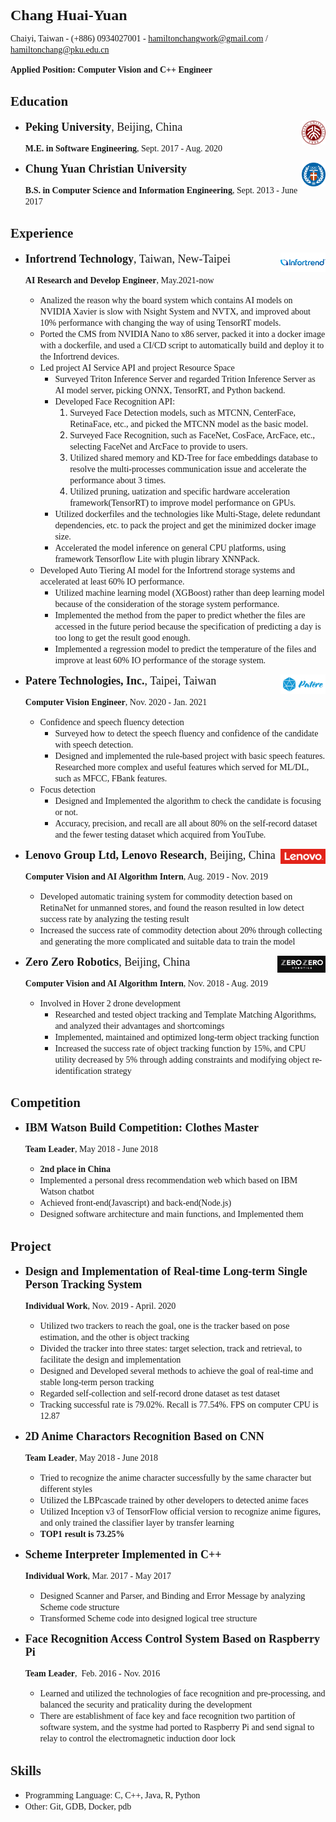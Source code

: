 <font size=5 face="Times New Roman">**Chang Huai-Yuan**</font>

<font face="Times New Roman">Chaiyi, Taiwan  -  (+886) 0934027001  -  hamiltonchangwork@gmail.com / hamiltonchang@pku.edu.cn</font>

<font face="Times New Roman">**Applied Position: Computer Vision and C++ Engineer**</font>

## <font face="Times New Roman">Education</font>

* <font size=4 face=Times New Roman>**Peking University**, Beijing, China</font><img src=".\assets\pku.png" align='right' height="8%" width="8%"/>

  <font face="Times New Roman">**M.E. in Software Engineering**, Sept. 2017 - Aug. 2020</font>

* <font size=4 face="Time New Roman">**Chung Yuan Christian
  University**</font><img src=".\assets\CYCU.png" align='right' height="8%" width="8%"/>

  <font face="Times New Roman">**B.S. in Computer Science and Information Engineering**, Sept. 2013 - June 2017</font>

## <font face="Times New Roman">Experience</font>

- <font size=4 face="Times New Roman">**Infortrend Technology**, Taiwan, New-Taipei</font><img src="./assets/infortrend.png" align='right' height="15%" width="15%"/>

  <font face="Times New Roman">**AI Research and Develop Engineer**, May.2021-now</font>

  - <font face="Times New Roman">Analized the reason why the board system which contains AI models on NVIDIA Xavier is slow with Nsight System and NVTX, and improved about 10% performance with changing the way of using TensorRT models.</font>
  - <font face="Times New Roman">Ported the CMS from NVIDIA Nano to x86 server, packed it into a docker image with a dockerfile, and used a CI/CD script to automatically build and deploy it to the Infortrend devices.</font>
  - <font face="Times New Roman">Led project AI Service API and project Resource Space</font>
    - <font face="Times New Roman">Surveyed Triton Inference Server and regarded Trition Inference Server as AI model server, picking ONNX, TensorRT, and Python backend.</font>
    - <font face="Times New Roman">Developed Face Recognition API:</font>
      1. <font face="Times New Roman">Surveyed Face Detection models, such as MTCNN, CenterFace, RetinaFace, etc., and picked the MTCNN model as the basic model.</font>
      2. <font face="Times New Roman">Surveyed Face Recognition, such as FaceNet, CosFace, ArcFace, etc., selecting FaceNet and ArcFace to provide to users.</font>
      3. <font face="Times New Roman">Utilized shared memory and KD-Tree for face embeddings database to resolve the multi-processes communication issue and accelerate the performance about 3 times.</font>
      4. <font face="Times New Roman">Utilized pruning, uatization and specific hardware acceleration framework(TensorRT) to improve model performance on GPUs.</font>
    - <font face="Times New Roman">Utilized dockerfiles and the technologies like Multi-Stage, delete redundant dependencies, etc. to pack the project and get the minimized docker image size.</font>
    - <font face="Times New Roman">Accelerated the model inference on general CPU platforms, using framework Tensorflow Lite with plugin library XNNPack.</font>
  - <font face="Times New Roman">Developed Auto Tiering AI model for the Infortrend storage systems and accelerated at least 60% IO performance.</font>
    - <font face="Times New Roman">Utilized machine learning model (XGBoost) rather than deep learning model because of the consideration of the storage system performance.</font>
    - <font face="Times New Roman">Implemented the method from the paper to predict whether the files are accessed in the future period because the specification of predicting a day is too long to get the result good enough.</font>
    - <font face="Times New Roman">Implemented a regression model to predict the temperature of the files and improve at least 60% IO performance of the storage system.</font>

- <font size=4 face="Times New Roman">**Patere Technologies, Inc.**, Taipei, Taiwan</font><img src=".\assets\patere.png" align='right' height="15%" width="15%"/>

  <font face="Times New Roman">**Computer Vision Engineer**, Nov. 2020 - Jan. 2021</font>

  - <font face="Times New Roman">Confidence and speech fluency detection</font>
    - <font face="Times New Roman">Surveyed how to detect the speech fluency and confidence of the candidate with speech detection. </font>
    - <font face="Times New Roman">Designed and implemented the rule-based project with basic speech features. Researched more complex and useful features which served for ML/DL, such as MFCC, FBank features.</font>
  - <font face="Times New Roman">Focus detection</font>
    - <font face="Times New Roman">Designed and Implemented the algorithm to check the candidate is focusing or not.</font>
    - <font face="Times New Roman">Accuracy, precision, and recall are all about 80% on the self-record dataset and the fewer testing dataset which acquired from YouTube.</font>

- <font size=4 face="Times New Roman">**Lenovo Group Ltd, Lenovo Research**, Beijing, China</font><img src=".\assets\lenovo-logo.png" align='right' height="15%" width="15%"/>

  <font face="Times New Roman">**Computer Vision and AI Algorithm Intern**, Aug. 2019 - Nov. 2019</font>

  - <font face="Times New Roman">Developed automatic training system for commodity detection based on RetinaNet for unmanned stores, and found the reason resulted in low detect success rate by analyzing the testing result</font>
  - <font face="Times New Roman">Increased the success rate of commodity detection about 20% through collecting and generating the more complicated and suitable data to train the model</font>

- <font size=4 face="Times New Roman">**Zero Zero Robotics**, Beijing, China</font><img src=".\assets\zerozero-logo.png" align='right' height="16%" width="16%"/>

  <font face="Times New Roman">**Computer Vision and AI Algorithm Intern**, Nov. 2018 - Aug. 2019</font>

  - <font face="Times New Roman">Involved in Hover 2 drone development</font>
    - <font face="Times New Roman">Researched and tested object tracking and Template Matching Algorithms, and analyzed their advantages and shortcomings</font>
    - <font face="Times New Roman">Implemented, maintained and optimized long-term object tracking function</font>
    - <font face="Times New Roman">Increased the success rate of object tracking function by 15%, and CPU utility decreased by 5% through adding constraints and modifying object re-identification strategy</font>

## <font face="Times New Roman">Competition</font>

* <font size=4 face="Times New Roman">**IBM Watson Build Competition: Clothes Master**</font>

  <font face="Times New Roman">**Team Leader**, May 2018 - June 2018</font>

  - <font face="Times New Roman">**2nd place in China**</font>
  - <font face="Times New Roman">Implemented a personal dress recommendation web which based on IBM Watson chatbot</font>
  - <font face="Times New Roman">Achieved  front-end(Javascript) and back-end(Node.js)</font>
  - <font face="Times New Roman">Designed software architecture and main functions, and Implemented them</font>

## <font face="Times New Roman">Project</font>

- <font size=4 face="Times New Roman">**Design and Implementation of Real-time Long-term Single Person Tracking System**</font>

  <font face="Times New Roman">**Individual Work**, Nov. 2019 - April. 2020</font>

  - <font face="Times New Roman">Utilized two trackers to reach the goal, one is the tracker based on pose estimation, and the other is object tracking</font>
  - <font face="Times New Roman">Divided the tracker into three states: target selection, track and retrieval, to facilitate the design and implementation</font>
  - <font face="Times New Roman">Designed and Developed several methods to achieve the goal of real-time and stable long-term person tracking</font>
  - <font face="Times New Roman">Regarded self-collection and self-record drone dataset as test dataset</font>
  - <font face="Times New Roman">Tracking successful rate is 79.02%. Recall is 77.54%. FPS on computer CPU is 12.87</font>

- <font size=4 face="Times New Roman">**2D Anime Charactors Recognition Based on CNN**</font>

  <font face="Times New Roman">**Team Leader**, May 2018 - June 2018</font>

  - <font face="Times New Roman">Tried to recognize the anime character successfully by the same character but different styles</font>
  - <font face="Times New Roman">Utilized the LBPcascade trained by other developers to detected anime faces</font>
  - <font face="Times New Roman">Utilized Inception v3 of TensorFlow official version to recognize anime figures, and only trained the classifier layer by transfer learning</font>
  - <font face="Times New Roman">**TOP1 result is 73.25%**</font>

- <font size=4 face="Times New Roman">**Scheme Interpreter Implemented in C++**</font>

   <font face="Times New Roman">**Individual Work**, Mar. 2017 - May 2017</font>

     - <font face="Times New Roman">Designed Scanner and Parser, and Binding and Error Message by analyzing Scheme code structure</font>
     - <font face="Times New Roman">Transformed Scheme code into designed logical tree structure</font>

- <font size=4 face="Times New Roman">**Face Recognition Access Control System Based on Raspberry Pi**</font>

   <font face="Times New Roman">**Team Leader**,  Feb. 2016 - Nov. 2016</font>

   - <font face="Times New Roman">Learned and utilized the technologies of face recognition and pre-processing, and balanced the security and praticality during the development</font>
   - <font face="Times New Roman">There are establishment of face key and face recognition two partition of software system, and the systme had ported to Raspberry Pi and send signal to relay to control the electromagnetic induction door lock</font>

## <font face="Times New Roman">Skills</font>

- <font face="Times New Roman">Programming Language: C, C++, Java, R, Python </font>
- <font face="Times New Roman">Other: Git, GDB, Docker, pdb</font>

